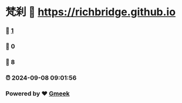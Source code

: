 # 梵刹 :link: https://richbridge.github.io 
### :page_facing_up: [1](https://richbridge.github.io/tag.html) 
### :speech_balloon: 0 
### :hibiscus: 8 
### :alarm_clock: 2024-09-08 09:01:56 
### Powered by :heart: [Gmeek](https://github.com/Meekdai/Gmeek)
